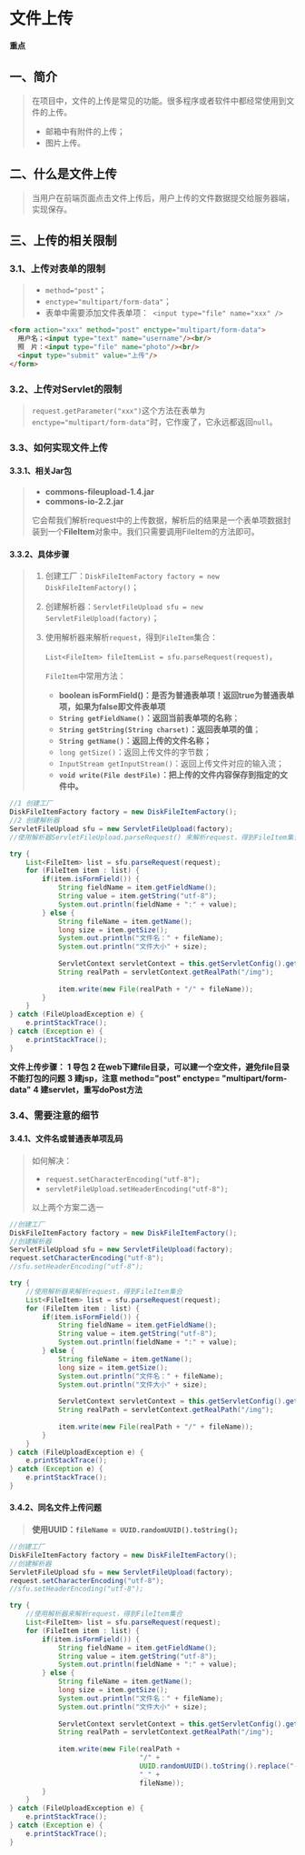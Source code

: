 # 文件上传
**重点**

## 一、简介   

> 在项目中，文件的上传是常见的功能。很多程序或者软件中都经常使用到文件的上传。
>
> * 邮箱中有附件的上传；
> * 图片上传。

## 二、什么是文件上传

> 当用户在前端页面点击文件上传后，用户上传的文件数据提交给服务器端，实现保存。

## 三、上传的相关限制

### 3.1、上传对表单的限制

> * `method="post"`；
> * `enctype="multipart/form-data"`；
> * 表单中需要添加文件表单项：` <input type="file" name="xxx" />`

```html
<form action="xxx" method="post" enctype="multipart/form-data">
  用户名；<input type="text" name="username"/><br/>
  照　片：<input type="file" name="photo"/><br/>
  <input type="submit" value="上传"/>
</form>
```

### 3.2、上传对Servlet的限制

> `request.getParameter("xxx")`这个方法在表单为`enctype="multipart/form-data"`时，它作废了，它永远都返回`null`。

### 3.3、如何实现文件上传

#### 3.3.1、相关Jar包

> * **commons-fileupload-1.4.jar**
> * **commons-io-2.2.jar**
>
> 它会帮我们解析request中的上传数据，解析后的结果是一个表单项数据封装到一个**FileItem**对象中。我们只需要调用FileItem的方法即可。

#### 3.3.2、具体步骤  

> 1. 创建工厂：`DiskFileItemFactory factory = new DiskFileItemFactory()`；
>
> 2. 创建解析器：`ServletFileUpload sfu = new ServletFileUpload(factory)`；
>
> 3. 使用解析器来解析`request`，得到`FileItem`集合：
>
>    `List<FileItem> fileItemList = sfu.parseRequest(request)`，
>
>    `FileItem`中常用方法：
>
>    * **boolean isFormField()：是否为普通表单项！返回true为普通表单项，如果为false即文件表单项**
>    * **`String getFieldName()`：返回当前表单项的名称**；
>    * **`String getString(String charset)`：返回表单项的值**；
>    * **`String getName()`：返回上传的文件名称；**
>    * `long getSize()`：返回上传文件的字节数；
>    * `InputStream getInputStream()`：返回上传文件对应的输入流；
>    * **`void write(File destFile)`：把上传的文件内容保存到指定的文件中。**

```java
//1 创建工厂
DiskFileItemFactory factory = new DiskFileItemFactory();
//2 创建解析器
ServletFileUpload sfu = new ServletFileUpload(factory);
//使用解析器ServletFileUpload.parseRequest() 来解析request，得到FileItem集合

try {
    List<FileItem> list = sfu.parseRequest(request);
    for (FileItem item : list) {
        if(item.isFormField()) {
            String fieldName = item.getFieldName();
            String value = item.getString("utf-8");
            System.out.println(fieldName + ":" + value);
        } else {
            String fileName = item.getName();
            long size = item.getSize();
            System.out.println("文件名：" + fileName);
            System.out.println("文件大小" + size);
            
            ServletContext servletContext = this.getServletConfig().getServletContext();
            String realPath = servletContext.getRealPath("/img");
            
            item.write(new File(realPath + "/" + fileName));
        }
    }
} catch (FileUploadException e) {
    e.printStackTrace();
} catch (Exception e) {
    e.printStackTrace();
}
```

**文件上传步骤：**
**1 导包**
**2 在web下建file目录，可以建一个空文件，避免file目录不能打包的问题**
**3 建jsp，注意 method="post"  enctype= "multipart/form-data"**
**4 建servlet，重写doPost方法** 



### 3.4、需要注意的细节

#### 3.4.1、文件名或普通表单项乱码

> 如何解决：
>
> * `request.setCharacterEncoding("utf-8");`
> * `servletFileUpload.setHeaderEncoding("utf-8");`
>
> 以上两个方案二选一

```java
//创建工厂
DiskFileItemFactory factory = new DiskFileItemFactory();
//创建解析器
ServletFileUpload sfu = new ServletFileUpload(factory);
request.setCharacterEncoding("utf-8");
//sfu.setHeaderEncoding("utf-8");

try {
    //使用解析器来解析request，得到FileItem集合
    List<FileItem> list = sfu.parseRequest(request);
    for (FileItem item : list) {
        if(item.isFormField()) {
            String fieldName = item.getFieldName();
            String value = item.getString("utf-8");
            System.out.println(fieldName + ":" + value);
        } else {
            String fileName = item.getName();
            long size = item.getSize();
            System.out.println("文件名：" + fileName);
            System.out.println("文件大小" + size);
            
            ServletContext servletContext = this.getServletConfig().getServletContext();
            String realPath = servletContext.getRealPath("/img");
            
            item.write(new File(realPath + "/" + fileName));
        }
    }
} catch (FileUploadException e) {
    e.printStackTrace();
} catch (Exception e) {
    e.printStackTrace();
}
```

#### 3.4.2、同名文件上传问题



> **使用UUID：`fileName = UUID.randomUUID().toString();`**

```java
//创建工厂
DiskFileItemFactory factory = new DiskFileItemFactory();
//创建解析器
ServletFileUpload sfu = new ServletFileUpload(factory);
request.setCharacterEncoding("utf-8");
//sfu.setHeaderEncoding("utf-8");

try {
    //使用解析器来解析request，得到FileItem集合
    List<FileItem> list = sfu.parseRequest(request);
    for (FileItem item : list) {
        if(item.isFormField()) {
            String fieldName = item.getFieldName();
            String value = item.getString("utf-8");
            System.out.println(fieldName + ":" + value);
        } else {
            String fileName = item.getName();
            long size = item.getSize();
            System.out.println("文件名：" + fileName);
            System.out.println("文件大小" + size);
            
            ServletContext servletContext = this.getServletConfig().getServletContext();
            String realPath = servletContext.getRealPath("/img");
            
            item.write(new File(realPath + 
                                "/" + 
                                UUID.randomUUID().toString().replace("-", "") + 
                                "_" + 
                                fileName));
        }
    }
} catch (FileUploadException e) {
    e.printStackTrace();
} catch (Exception e) {
    e.printStackTrace();
}
```
